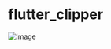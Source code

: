 # flutter_clipper

![image](https://github.com/ratankumarthakur/flutter_clipper/assets/144756277/db4f9b12-e135-409f-9963-e8396189472c)
